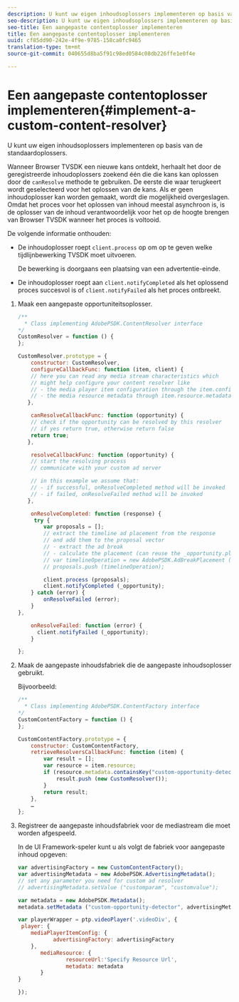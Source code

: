 ```yaml
---
description: U kunt uw eigen inhoudsoplossers implementeren op basis van de standaardoplossers.
seo-description: U kunt uw eigen inhoudsoplossers implementeren op basis van de standaardoplossers.
seo-title: Een aangepaste contentoplosser implementeren
title: Een aangepaste contentoplosser implementeren
uuid: cf85dd90-242e-4f9e-9785-158ca0fc9465
translation-type: tm+mt
source-git-commit: 040655d8ba5f91c98ed0584c08db226ffe1e0f4e

---
```



# Een aangepaste contentoplosser implementeren{#implement-a-custom-content-resolver}

U kunt uw eigen inhoudsoplossers implementeren op basis van de standaardoplossers.

Wanneer Browser TVSDK een nieuwe kans ontdekt, herhaalt het door de geregistreerde inhoudoplossers zoekend één die die kans kan oplossen door de `canResolve` methode te gebruiken. De eerste die waar terugkeert wordt geselecteerd voor het oplossen van de kans. Als er geen inhoudoplosser kan worden gemaakt, wordt die mogelijkheid overgeslagen. Omdat het proces voor het oplossen van inhoud meestal asynchroon is, is de oplosser van de inhoud verantwoordelijk voor het op de hoogte brengen van Browser TVSDK wanneer het proces is voltooid.

De volgende informatie onthouden:

* De inhoudoplosser roept `client.process` op om op te geven welke tijdlijnbewerking TVSDK moet uitvoeren.

   De bewerking is doorgaans een plaatsing van een advertentie-einde.

* De inhoudoplosser roept aan `client.notifyCompleted` als het oplossend proces succesvol is of `client.notifyFailed` als het proces ontbreekt.

1. Maak een aangepaste opportuniteitsoplosser.

   ```js
   /** 
     * Class implementing AdobePSDK.ContentResolver interface  
   */ 
   CustomResolver = function () { 
   }; 
   
   CustomResolver.prototype = { 
       constructor: CustomResolver, 
       configureCallbackFunc: function (item, client) { 
       // here you can read any media stream characteristics which 
       // might help configure your content resolver like 
       // - the media player item configuration through the item.config 
       // - the media resource metadata through item.resource.metadata 
      }, 
   
       canResolveCallbackFunc: function (opportunity) { 
       // check if the opportunity can be resolved by this resolver 
       // if yes return true, otherwise return false 
       return true; 
      }, 
   
       resolveCallbackFunc: function (opportunity) {         
       // start the resolving process 
       // communicate with your custom ad server 
   
       // in this example we assume that: 
       // - if successful, onResolveCompleted method will be invoked 
       // - if failed, onResolveFailed method will be invoked 
      }, 
   
       onResolveCompleted: function (response) { 
        try { 
           var proposals = []; 
           // extract the timeline ad placement from the response 
           // and add them to the proposal vector 
           // - extract the ad break 
           // - calculate the placement (can reuse the _opportunity.placement) 
           // var timelineOperation = new AdobePSDK.AdBreakPlacement (adBreak, placement); 
           // proposals.push (timelineOperation); 
   
           client.process (proposals); 
           client.notifyCompleted (_opportunity); 
       } catch (error) { 
           onResolveFailed (error); 
       } 
   }, 
   
       onResolveFailed: function (error) { 
         client.notifyFailed (_opportunity); 
       } 
   
   }; 
   ```

1. Maak de aangepaste inhoudsfabriek die de aangepaste inhoudsoplosser gebruikt.

   Bijvoorbeeld:

   ```js
   /** 
     * Class implementing AdobePSDK.ContentFactory interface 
   */ 
   CustomContentFactory = function () { 
   }; 
   
   CustomContentFactory.prototype = { 
       constructor: CustomContentFactory, 
       retrieveResolversCallbackFunc: function (item) { 
           var result = []; 
           var resource = item.resource; 
           if (resource.metadata.containsKey("custom-opportunity-detector")) { 
               result.push (new CustomResolver()); 
           } 
           return result; 
       }, 
       … 
   }; 
   ```

1. Registreer de aangepaste inhoudsfabriek voor de mediastream die moet worden afgespeeld.

   In de UI Framework-speler kunt u als volgt de fabriek voor aangepaste inhoud opgeven:

   ```js
   var advertisingFactory = new CustomContentFactory(); 
   var advertisingMetadata = new AdobePSDK.AdvertisingMetadata(); 
   // set any parameter you need for custom ad resolver 
   // advertisingMetadata.setValue ("customparam", "customvalue"); 
   
   var metadata = new AdobePSDK.Metadata(); 
   metadata.setMetadata ("custom-opportunity-detector", advertisingMetadata); 
   
   var playerWrapper = ptp.videoPlayer('.videoDiv', { 
    player: { 
       mediaPlayerItemConfig: { 
              advertisingFactory: advertisingFactory 
       }, 
          mediaResource: { 
                  resourceUrl:'Specify Resource Url', 
                  metadata: metadata 
          } 
   } 
   
   }); 
   ```

